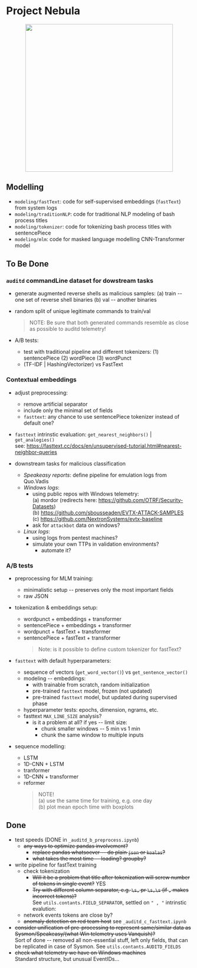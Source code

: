 # Project Nebula

<!-- scaled image from web -->
<center><img src="https://cdn.eso.org/images/screen/eso1205ec.jpg" width="400"></center>

## Modelling

- `modeling/fastText`: code for self-supervised embeddings (`fastText`) from system logs
- `modeling/traditionNLP`: code for traditional NLP modeling of bash process titles
- `modeling/tokenizer`: code for tokenizing bash process titles with sentencePiece
- `modeling/mlm`: code for masked language modelling CNN-Transformer model

## To Be Done

### `auditd` commandLine dataset for dowstream tasks

- generate augmented reverse shells as malicious samples: (a) train -- one set of reverse shell binaries (b) val -- another binaries
- random split of unique legitimate commands to train/val
  > NOTE: Be sure that both generated commands resemble as close as possible to auditd telemetry!

- A/B tests:
  - test with traditional pipeline and different tokenizers: (1) sentencePiece (2) wordPiece (3) wordPunct
  - (TF-IDF | HashingVectorizer) vs FastText
  
### Contextual embeddings

- adjust preprocessing:
  - remove artificial separator
  - include only the minimal set of fields
  - `fasttext`: any chance to use sentencePiece tokenizer instead of default one?

- `fasttext` intrinstic evaluation: `get_nearest_neighbors()` | `get_analogies()`  
  see: <https://fasttext.cc/docs/en/unsupervised-tutorial.html#nearest-neighbor-queries>

- downstream tasks for malicious classification
  - *Speakeasy reports*: define pipeline for emulation logs from Quo.Vadis
  - *Windows logs*:
    - using public repos with Windows telemetry:  
  (a) mordor (redirects here: <https://github.com/OTRF/Security-Datasets>)  
  (b) <https://github.com/sbousseaden/EVTX-ATTACK-SAMPLES>  
  (c) <https://github.com/NextronSystems/evtx-baseline>  
    - ask for `attackbot` data on windows?
  - *Linux logs*:
    - using logs from pentest machines?
    - simulate your own TTPs in validation environments?
      - automate it?

### A/B tests

- preprocessing for MLM training:
  - minimalistic setup -- preserves only the most important fields
  - raw JSON

- tokenization & embeddings setup:
  - wordpunct + embeddings + transformer
  - sentencePiece + embeddings + transformer
  - wordpunct + fastText + transformer
  - sentencePiece + fastText + transformer
    > Note: is it possible to define custom tokenizer for fastText?

- `fasttext` with default hyperparameters:
  - sequence of vectors (`get_word_vector()`) vs `get_sentence_vector()`
  - modeling -- embeddings:
    - with trainable from scratch, random initialization
    - pre-trained `fasttext` model, frozen (not updated)
    - pre-trained `fasttext` model, but updated during supervised phase
  - hyperparameter tests: epochs, dimension, ngrams, etc.
  - fasttext `MAX_LINE_SIZE` analysis?
    - is it a problem at all? if yes -- limit size:
      - chunk smaller windows -- 5 min vs 1 min
      - chunk the same window to multiple inputs

- sequence modelling:
  - LSTM
  - 1D-CNN + LSTM
  - tranformer
  - 1D-CNN + transformer
  - reformer
      > NOTE!  
      > (a) use the same time for training, e.g. one day  
      > (b) plot mean epoch time with boxplots

## Done

- test speeds (DONE in `_auditd_b_preprocess.ipynb`)
  - ~~any ways to optimize pandas involvement?~~
    - ~~replace pandas whatsoever -- do plain `json` or `koalas`?~~
    - ~~what takes the most time -- loading? groupby?~~
- write pipeline for fastText training
  - check tokenization
    - ~~Will it be a problem that title after tokenization will screw number of tokens in single event?~~ YES
    - ~~Try with different column separator, e.g. `\s,` pr `\s,\s` (if `,` makes incorrect tokens)?~~  
      See `utils.contants.FIELD_SEPARATOR`, settled on `" , "`
  intrinstic evalution:
  - network events tokens are close by?
  - ~~anomaly detection on red team host~~ see `_auditd_c_fasttext.ipynb`
- ~~consider unification of pre-processing to represent same/similar data as Sysmon/Speakeasy/(what Win telemetry uses Vanquish)?~~  
  Sort of done -- removed all non-essential stuff, left only fields, that can be replicated in case of Sysmon. See `utils.contants.AUDITD_FIELDS`
- ~~check what telemetry we have on Windows machines~~  
  Standard structure, but unusual EventIDs...
